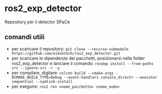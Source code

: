 # ros2_exp_detector

Repository per il detector SPaCe

## comandi utili
- per scaricare il repository:
    ```git clone --recurse-submodule https://github.com/eikontech/ros2_exp_detector.git```
- per scaricare le dipendenze dei pacchetti, posizionarsi nella folder ros2_exp_detector e lanciare il comando:
    ```rosdep install --from-paths src --ignore-src -r -y```
- per compilare, digitare:
    ```colcon build --cmake-args -DCMAKE_BUILD_TYPE=Debug --event-handlers console_direct+ --executor sequential --symlink-install```
- per eseguire:
    ```ros2 run <nome_pacchetto> <nome_nodo>```